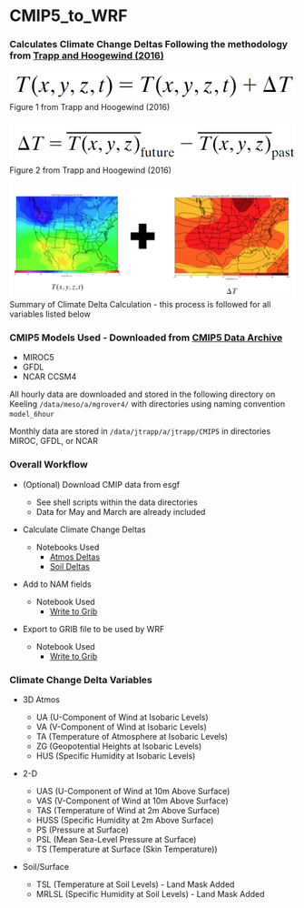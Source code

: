 # CMIP5_to_WRF

### Calculates Climate Change Deltas Following the methodology from [Trapp and Hoogewind (2016)](https://journals.ametsoc.org/doi/full/10.1175/JCLI-D-15-0623.1)

![Figure1_Trapp_Hoogewind](/Figures/Equations/Climo_Delta_Equation.PNG)
Figure 1 from Trapp and Hoogewind (2016)

![Figure2_Trapp_Hoogewind](/Figures/Equations/Climo_Delta_Equation2.PNG)
Figure 2 from Trapp and Hoogewind (2016)

![Summary Climate Delta](/Figures/Equations/Summary_Climate_Delta.png)
Summary of Climate Delta Calculation - this process is followed for all variables listed below

### CMIP5 Models Used - Downloaded from [CMIP5 Data Archive](https://esgf-node.llnl.gov/projects/cmip5/)

- MIROC5
- GFDL
- NCAR CCSM4

All hourly data are downloaded and stored in the following directory on Keeling ```/data/meso/a/mgrover4/```
with directories using naming convention ```model_6hour```

Monthly data are stored in ```/data/jtrapp/a/jtrapp/CMIP5``` in directories MIROC, GFDL, or NCAR

### Overall Workflow

- (Optional) Download CMIP data from esgf
    - See shell scripts within the data directories
    - Data for May and March are already included

- Calculate Climate Change Deltas
    - Notebooks Used
        - [Atmos Deltas](/Notebooks/Atmos_Deltas.ipynb)   
        - [Soil Deltas](/Notebooks/Soil_Deltas.ipynb)

- Add to NAM fields
    - Notebook Used
        - [Write to Grib](/Notebooks/Write_to_Grib.ipynb)

- Export to GRIB file to be used by WRF
    - Notebook Used
        - [Write to Grib](/Notebooks/Write_to_Grib.ipynb)

### Climate Change Delta Variables
- 3D Atmos
    - UA (U-Component of Wind at Isobaric Levels)
    - VA (V-Component of Wind at Isobaric Levels)
    - TA (Temperature of Atmosphere at Isobaric Levels)
    - ZG (Geopotential Heights at Isobaric Levels)
    - HUS (Specific Humidity at Isobaric Levels)

- 2-D
    - UAS (U-Component of Wind at 10m Above Surface)
    - VAS (V-Component of Wind at 10m Above Surface)
    - TAS (Temperature of Wind at 2m Above Surface)
    - HUSS (Specific Humidity at 2m Above Surface)
    - PS (Pressure at Surface)
    - PSL (Mean Sea-Level Pressure at Surface)
    - TS (Temperature at Surface (Skin Temperature))

- Soil/Surface
    - TSL (Temperature at Soil Levels) - Land Mask Added
    - MRLSL (Specific Humidity at Soil Levels) - Land Mask Added
